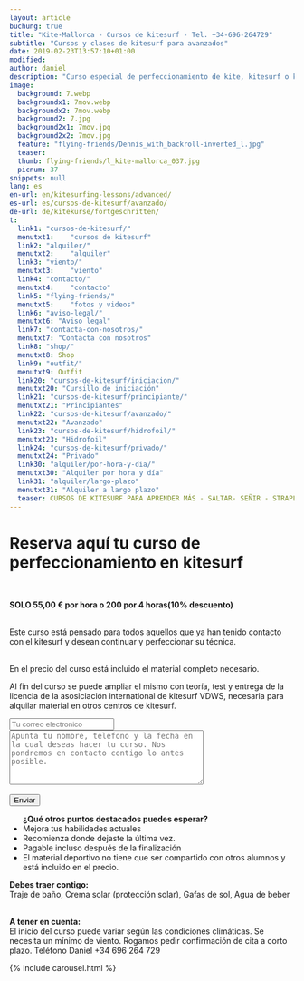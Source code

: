 ```yaml
---
layout: article
buchung: true
title: "Kite-Mallorca - Cursos de kitesurf - Tel. +34-696-264729"
subtitle: "Cursos y clases de kitesurf para avanzados"
date: 2019-02-23T13:57:10+01:00
modified: 
author: daniel
description: "Curso especial de perfeccionamiento de kite, kitesurf o kiteboarding: Aprende a saltar, señir, virar, strapless. Llama y reserva ahora"
image:
  background: 7.webp
  backgroundx1: 7mov.webp
  backgroundx2: 7mov.webp
  background2: 7.jpg
  background2x1: 7mov.jpg
  background2x2: 7mov.jpg
  feature: "flying-friends/Dennis_with_backroll-inverted_l.jpg"
  teaser:
  thumb: flying-friends/l_kite-mallorca_037.jpg
  picnum: 37
snippets: null
lang: es
en-url: en/kitesurfing-lessons/advanced/
es-url: es/cursos-de-kitesurf/avanzado/
de-url: de/kitekurse/fortgeschritten/
t:
  link1: "cursos-de-kitesurf/"
  menutxt1:    "cursos de kitesurf"
  link2: "alquiler/"
  menutxt2:    "alquiler"
  link3: "viento/"
  menutxt3:    "viento"
  link4: "contacto/"
  menutxt4:    "contacto"
  link5: "flying-friends/"
  menutxt5:    "fotos y videos"
  link6: "aviso-legal/"
  menutxt6: "Aviso legal"
  link7: "contacta-con-nosotros/"
  menutxt7: "Contacta con nosotros"
  link8: "shop/"
  menutxt8: Shop
  link9: "outfit/"
  menutxt9: Outfit
  link20: "cursos-de-kitesurf/iniciacion/"
  menutxt20: "Cursillo de iniciación"
  link21: "cursos-de-kitesurf/principiante/"
  menutxt21: "Principiantes"
  link22: "cursos-de-kitesurf/avanzado/"
  menutxt22: "Avanzado"
  link23: "cursos-de-kitesurf/hidrofoil/"
  menutxt23: "Hidrofoil"
  link24: "cursos-de-kitesurf/privado/"
  menutxt24: "Privado"
  link30: "alquiler/por-hora-y-dia/"
  menutxt30: "Alquiler por hora y día"
  link31: "alquiler/largo-plazo"
  menutxt31: "Alquiler a largo plazo"
  teaser: CURSOS DE KITESURF PARA APRENDER MÁS - SALTAR- SEÑIR - STRAPLESS
---
```


<div id="bookingKitContainer"></div>
<script src="https://eu5.bookingkit.de/bkscript.js.php?cw=a03e5048263685b2ea6fd19deb2b34a8&lang=es&e=0d459127c3c947893aadb546dd5392e9"></script>
<noscript>
<h1>Reserva aquí tu curso de perfeccionamiento en kitesurf</h1>
<br>
 
<strong>SOLO 55,00 € por hora o 200 por 4 horas(10% descuento)</strong><br><br>

Este curso está pensado para todos aquellos que ya han tenido contacto con el kitesurf y desean continuar y perfeccionar su técnica.<br><br>

En el precio del curso está incluido el material completo necesario.<br>

Al fin del curso se puede ampliar el mismo con teoría, test y entrega de la licencia de la asosiciación international de kitesurf VDWS, necesaria para alquilar material en otros centros de kitesurf.<br>

<div class="item">
<form method="POST" action="https://formspree.io/team@kite-mallorca.com">
  <input type="email" name="_replyto" placeholder="Tu correo electronico" required>
  <input type="hidden" name="_subject" value="Encuesta de reserva para un curso de perfeccionamiento">
  <textarea name="body" cols="40" rows="6" placeholder="Apunta tu nombre, telefono y la fecha en la cual deseas hacer tu curso. Nos pondremos en contacto contigo lo antes posible."></textarea>
  <span></span><br><br>
  <input type="hidden" name="_next" value="{{ site.url }}/es/gracias">
  <input type="submit" value="Enviar">
</form>
<ul title="Otros puntos que destacan en el curso de perfeccionamiento en kitesurf"><strong>¿Qué otros puntos destacados puedes esperar?</strong>
  <li>Mejora tus habilidades actuales</li>
  <li>Recomienza donde dejaste la última vez.</li>
  <li>Pagable incluso después de la finalización</li>
  <li>El material deportivo no tiene que ser compartido con otros alumnos y está incluido en el precio.</li>
</ul>

<span><strong>Debes traer contigo:</strong><br>
Traje de baño, Crema solar (protección solar), Gafas de sol, Agua de beber</span><br><br>

<span><strong>A tener en cuenta:</strong><br>
El inicio del curso puede variar según las condiciones climáticas. Se necesita un mínimo de viento. Rogamos pedir confirmación de cita a corto plazo. Teléfono Daniel +34 696 264 729</span>
</div>

{% include carousel.html %}

</noscript>